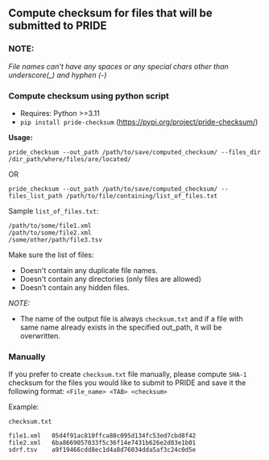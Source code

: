 ## Compute checksum for files that will be submitted to PRIDE

### NOTE:

*File names can't have any spaces or any special chars other than underscore(_) and hyphen (-)*

### Compute checksum using python script
- Requires: Python >=3.11
- `pip install pride-checksum` (https://pypi.org/project/pride-checksum/)

**Usage:**

`pride_checksum --out_path /path/to/save/computed_checksum/ --files_dir /dir_path/where/files/are/located/`

OR

`pride_checksum --out_path /path/to/save/computed_checksum/ --files_list_path /path/to/file/containing/list_of_files.txt`

Sample `list_of_files.txt`:
```
/path/to/some/file1.xml
/path/to/some/file2.xml
/some/other/path/file3.tsv
```
Make sure the list of files:
* Doesn't contain any duplicate file names.
* Doesn't contain any directories (only files are allowed)
* Doesn't contain any hidden files.

*NOTE:*
* The name of the output file is always `checksum.txt` and if a file with same name already exists in the specified out_path, it will be overwritten.

### Manually
If you prefer to create `checksum.txt` file manually, please compute `SHA-1` checksum for the files you would like to submit to PRIDE and save it the following format:
`<File_name> <TAB> <checksum>`

Example:

`checksum.txt`
```
file1.xml   05d4f91ac810ffca80c095d134fc53ed7cbd8f42
file2.xml   6ba8669057033f5c36f14e7431b626e2d03e1b01
sdrf.tsv    a9f19466cdd8ec1d4a8d76034dda5af3c24c0d5e
```